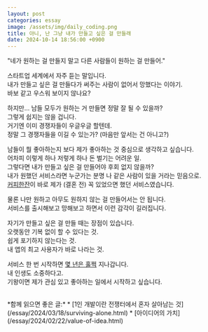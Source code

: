 ```yaml
---
layout: post
categories: essay
image: /assets/img/daily_coding.png
title: 아니, 난 그냥 내가 만들고 싶은 걸 만들래
date: 2024-10-14 18:56:00 +0900
---
```


"네가 원하는 걸 만들지 말고 다른 사람들이 원하는 걸 만들어."

스타트업 세계에서 자주 듣는 말입니다.  
내가 만들고 싶은 걸 만들다가 써주는 사람이 없어서 망했다는 이야기.  
바보 같고 우스워 보이지 않나요?

하지만... 남들 모두가 원하는 거 만들면 정말 잘 될 수 있을까?  
그렇게 쉽지는 않을 겁니다.  
거기엔 이미 경쟁자들이 우글우글 할텐데.  
정말 그 경쟁자들을 이길 수 있는가? (마음만 앞서는 건 아니고?)

남들이 뭘 좋아하는지 보다 제가 좋아하는 것 중심으로 생각하고 싶습니다.  
어차피 이렇게 하나 저렇게 하나 돈 벌기는 어려운 일.  
그렇다면 내가 만들고 싶은 걸 만들어야 후회 없지 않을까?  
내가 원했던 서비스라면 누군가는 분명 나 같은 사람이 있을 거라는 믿음으로.  
[커피한잔](https://withcoffee.app/)이 바로 제가 (결혼 전) 꼭 있었으면 했던 서비스였습니다.

물론 나만 원하고 아무도 원하지 않는 걸 만들어서는 안 됩니다.  
서비스를 출시해보고 망해보고 하면서 이런 감각이 길러집니다.

자기가 만들고 싶은 걸 만들 때는 장점이 있습니다.  
오랫동안 기복 없이 할 수 있다는 것.  
쉽게 포기하지 않는다는 것.  
내 앱의 최고 사용자가 바로 나라는 것.

서비스 한 번 시작하면 [몇 년은 훌쩍](/essay/2024/09/30/geek-news.html) 지나갑니다.  
내 인생도 소중하다고.  
기왕이면 제가 관심 있고 좋아하는 일에서 시작하고 싶습니다.

<br>
*함께 읽으면 좋은 글:*
* [1인 개발이란 전쟁터에서 혼자 살아남는 것](/essay/2024/03/18/surviving-alone.html)
* [아이디어의 가치](/essay/2024/02/22/value-of-idea.html)
